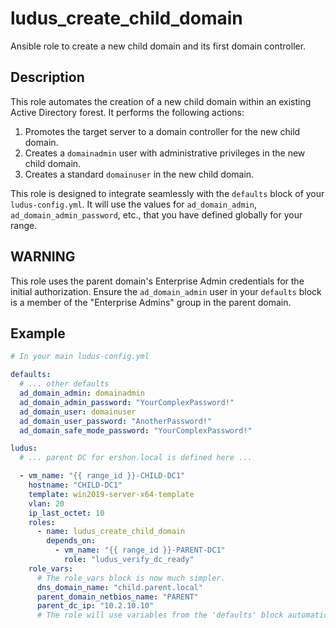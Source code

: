 # ludus_create_child_domain

Ansible role to create a new child domain and its first domain controller.

## Description
This role automates the creation of a new child domain within an existing Active Directory forest. It performs the following actions:
1.  Promotes the target server to a domain controller for the new child domain.
2.  Creates a `domainadmin` user with administrative privileges in the new child domain.
3.  Creates a standard `domainuser` in the new child domain.

This role is designed to integrate seamlessly with the `defaults` block of your `ludus-config.yml`. It will use the values for `ad_domain_admin`, `ad_domain_admin_password`, etc., that you have defined globally for your range.

## WARNING
This role uses the parent domain's Enterprise Admin credentials for the initial authorization. Ensure the `ad_domain_admin` user in your `defaults` block is a member of the "Enterprise Admins" group in the parent domain.

## Example

```yaml
# In your main ludus-config.yml

defaults:
  # ... other defaults
  ad_domain_admin: domainadmin
  ad_domain_admin_password: "YourComplexPassword!"
  ad_domain_user: domainuser
  ad_domain_user_password: "AnotherPassword!"
  ad_domain_safe_mode_password: "YourComplexPassword!"

ludus:
  # ... parent DC for ershon.local is defined here ...

  - vm_name: "{{ range_id }}-CHILD-DC1"
    hostname: "CHILD-DC1"
    template: win2019-server-x64-template
    vlan: 20
    ip_last_octet: 10
    roles:
      - name: ludus_create_child_domain
        depends_on:
          - vm_name: "{{ range_id }}-PARENT-DC1"
            role: "ludus_verify_dc_ready"
    role_vars:
      # The role_vars block is now much simpler.
      dns_domain_name: "child.parent.local"
      parent_domain_netbios_name: "PARENT"
      parent_dc_ip: "10.2.10.10"
      # The role will use variables from the 'defaults' block automatically.
```
